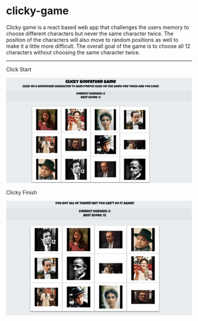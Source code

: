 # clicky-game

Clicky game is a react based web app that challenges the users memory to choose different characters but never the same character twice. The position of the characters will also move to random positions as well to make it a little more difficult. The overall goal of the game is to choose all 12 characters without choosing the same character twice.

--------------------------------------------------------------------------------------------------------------------------------------------------

Click Start

![](images1/clicky_start.png)


Clicky Finish

![](images1/clicky_finish.png)
